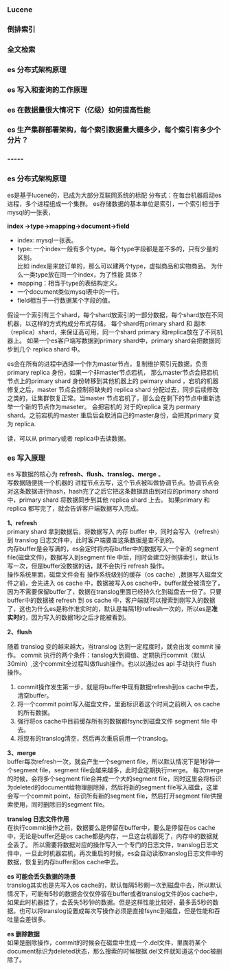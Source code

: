 ### Lucene 
### 倒排索引
### 全文检索
### es 分布式架构原理
### es 写入和查询的工作原理
### es 在数据量很大情况下（亿级）如何提高性能
### es 生产集群部署架构，每个索引数据量大概多少，每个索引有多少个分片？  

### -----

### es 分布式架构原理
es是基于lucene的，已成为大部分互联网系统的标配
分布式：在每台机器启动es进程，多个进程组成一个集群。
es存储数据的基本单位是索引，一个索引相当于mysql的一张表，

**index ->type->mapping->document->field**   
* index: mysql一张表。  
* type: 一个index一般有多个type。每个type字段都是差不多的，只有少量的区别。  
比如 index是来放订单的，那么可以建两个type，虚拟商品和实物商品。
为什么一类type放在同一个index，为了性能 具体？
* mapping：相当于type的表结构定义。
* 一个document类似mysql表中的一行。 
* field相当于一行数据某个字段的值。  

假设一个索引有三个shard，每个shard放索引的一部分数据，每个shard放在不同机器，以这样的方式构成分布式存储。
每个shard有primary shard 和 副本（replica）shard，来保证高可用，同一个shard primary 和replica放在了不同机器上。
如果一个es客户端写数据到primary shard中，primary shard会把数据同步到几个 replica shard 中。

es会在所有的进程中选择一个作为master节点，复制维护索引元数据，负责 primary replica 身份，如果一个非master节点宕机，
那么master节点会把宕机节点上的primary shard 身份转移到其他机器上的 peimary shard ，宕机的机器修复之后，master
节点会控制将缺失的 replica shard 分配过去，同步后续修改之类的，让集群恢复正常。当master 节点宕机了，那么会在剩下的节点中重新选举一个新的节点作为maseter。
会把宕机的 对于的replica 变为 permary shard。之前宕机的master 重启后会取消自己的master身份，会把其primary 变为 replica.

读，可以从 primary或者 replica中去读数据。

### es 写入原理
es 写数据的核心为 **refresh、flush、translog、merge** 。   
写数据随便挑一个机器的 进程节点去写，这个节点被叫做协调节点。协调节点会对这条数据进行hash，hash完了之后它把这条数据路由到对应的primary shard中，primary shard 将数据同步到其他 replica shard 上去。 如果primary 和 replica 都写完了，就会告诉客户端数据写入完成。  

**1、refresh**     
primary shard 拿到数据后，将数据写入 内存 buffer 中，同时会写入（refresh）到 translog 日志文件中，此时客户端要查这条数据是查不到的。  
内存buffer是会写满的，es会定时将内存buffer中的数据写入一个新的 segment file(磁盘文件)，数据写入到segment file 中后，同时会建立好倒排索引，默认1s写一次，但是buffer没数据的话，就不会执行 refresh 操作。  
操作系统里面，磁盘文件会有 操作系统级别的缓存（os cache）,数据写入磁盘文件之前，会先进入 os cache 中，数据被写入os cache中，buffer就会被清空了，因为不需要保留buffer了，数据在translog里面已经持久化到磁盘去一份了。只要buffer中的数据被 refresh 到 os cache 中，客户端就可以搜索到刚写入的数据了，这也为什么es是称作准实时的，默认是每隔1秒refresh一次的，所以es是**准实时**的，因为写入的数据1秒之后才能被看到。

**2、flush** 

随着 translog 变的越来越大，当translog 达到一定程度时，就会出发 commit 操作。
commit 执行的两个条件：tanslog大到阈值、定期执行commit（默认30min）,这个commit全过程叫做flush操作。也以以通过es api 手动执行 flush 操作。  
1. commit操作发生第一步，就是将buffer中现有数据refresh到os cache中去，清空buffer。  
2. 将一个commit point写入磁盘文件，里面标识着这个时间之前刷入 os cache 的所有数据。  
3. 强行将os cache中目前缓存所有的数据都fsync到磁盘文件 segment file 中去。  
4. 将现有的translog清空，然后再次重启启用一个translog。  


**3、merge**  
buffer每次refresh一次，就会产生一个segment file，所以默认情况下是1秒钟一个segment file，segment file会越来越多，此时会定期执行merge。
每次merge的时候，会将多个segment file合并成一个大的segment file，同时这里会将标识为deleted的document给物理删除掉，然后将新的segment file写入磁盘，这里会写一个commit point，标识所有新的segment file，然后打开segment file供搜索使用，同时删除旧的segment file。

**translog 日志文件作用**   
在执行commit操作之前，数据要么是停留在buffer中，要么是停留在os cache中，无论是buffer还是os cache都是内存，一旦这台机器死了，内存中的数据就全丢了。
所以需要将数据对应的操作写入一个专门的日志文件，translog日志文件中，一旦此时机器宕机，再次重启的时候，es会自动读取translog日志文件中的数据，恢复到内存buffer和os cache中去。

**es 可能会丢失数据的场景**  
translog其实也是先写入os cache的，默认每隔5秒刷一次到磁盘中去，所以默认情况下，可能有5秒的数据会仅仅停留在buffer或者translog文件的os cache中，如果此时机器挂了，会丢失5秒钟的数据。但是这样性能比较好，最多丢5秒的数据。也可以将translog设置成每次写操作必须是直接fsync到磁盘，但是性能和吞吐量会差很多。

**es 删除数据**    
如果是删除操作，commit的时候会在磁盘中生成一个.del文件，里面将某个document标识为deleted状态，那么搜索的时候根据.del文件就知道这个doc被删除了。
